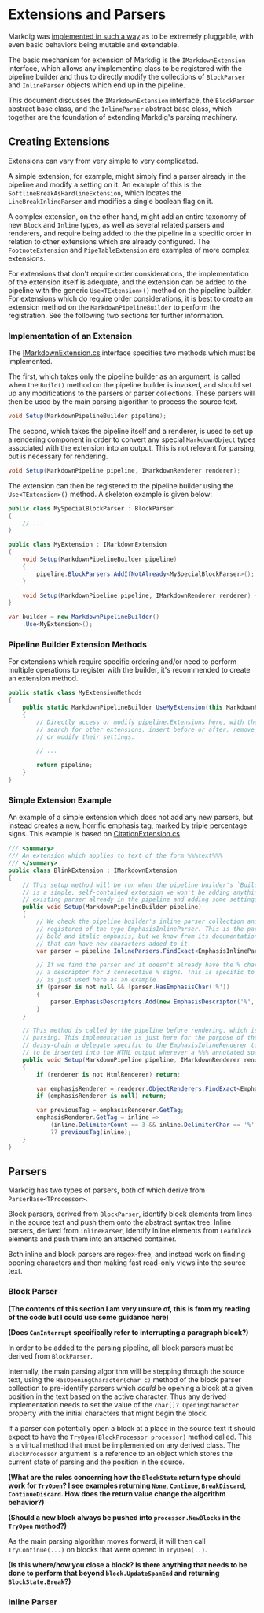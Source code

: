 # Extensions and Parsers

Markdig was [implemented in such a way](http://xoofx.com/blog/2016/06/13/implementing-a-markdown-processor-for-dotnet/) as to be extremely pluggable, with even basic behaviors being mutable and extendable.

The basic mechanism for extension of Markdig is the `IMarkdownExtension` interface, which allows any implementing class to be registered with the pipeline builder and thus to directly modify the collections of `BlockParser` and `InlineParser` objects which end up in the pipeline.

This document discusses the `IMarkdownExtension` interface, the `BlockParser` abstract base class, and the `InlineParser` abstract base class, which together are the foundation of extending Markdig's parsing machinery.

## Creating Extensions

Extensions can vary from very simple to very complicated. 

A simple extension, for example, might simply find a parser already in the pipeline and modify a setting on it.  An example of this is the `SoftlineBreakAsHardlineExtension`, which locates the `LineBreakInlineParser` and modifies a single boolean flag on it.

A complex extension, on the other hand, might add an entire taxonomy of new `Block` and `Inline` types, as well as several related parsers and renderers, and require being added to the the pipeline in a specific order in relation to other extensions which are already configured. The `FootnoteExtension` and `PipeTableExtension` are examples of more complex extensions.

For extensions that don't require order considerations, the implementation of the extension itself is adequate, and the extension can be added to the pipeline with the generic `Use<TExtension>()` method on the pipeline builder. For extensions which do require order considerations, it is best to create an extension method on the `MarkdownPipelineBuilder` to perform the registration.  See the following two sections for further information.

### Implementation of an Extension

The [IMarkdownExtension.cs](https://github.com/xoofx/markdig/blob/master/src/Markdig/IMarkdownExtension.cs) interface specifies two methods which must be implemented.

The first, which takes only the pipeline builder as an argument, is called when the `Build()` method on the pipeline builder is invoked, and should set up any modifications to the parsers or parser collections. These parsers will then be used by the main parsing algorithm to process the source text.

```csharp
void Setup(MarkdownPipelineBuilder pipeline);
```

The second, which takes the pipeline itself and a renderer, is used to set up a rendering component in order to convert any special `MarkdownObject` types associated with the extension into an output.  This is not relevant for parsing, but is necessary for rendering.

```csharp
void Setup(MarkdownPipeline pipeline, IMarkdownRenderer renderer);
```

The extension can then be registered to the pipeline builder using the `Use<TExtension>()` method.  A skeleton example is given below:

```csharp
public class MySpecialBlockParser : BlockParser 
{
    // ...
}

public class MyExtension : IMarkdownExtension 
{
    void Setup(MarkdownPipelineBuilder pipeline)
    {
        pipeline.BlockParsers.AddIfNotAlready<MySpecialBlockParser>();
    }

    void Setup(MarkdownPipeline pipeline, IMarkdownRenderer renderer) { }
}
```

```csharp
var builder = new MarkdownPipelineBuilder()
    .Use<MyExtension>();
```

### Pipeline Builder Extension Methods

For extensions which require specific ordering and/or need to perform multiple operations to register with the builder, it's recommended to create an extension method.

```csharp
public static class MyExtensionMethods 
{
    public static MarkdownPipelineBuilder UseMyExtension(this MarkdownPipelineBuilder pipeline)
    {
        // Directly access or modify pipeline.Extensions here, with the ability to
        // search for other extensions, insert before or after, remove other extensions,
        // or modify their settings.

        // ...

        return pipeline;
    }
}

```

### Simple Extension Example

An example of a simple extension which does not add any new parsers, but instead creates a new, horrific emphasis tag, marked by triple percentage signs.  This example is based on [CitationExtension.cs](https://github.com/xoofx/markdig/blob/master/src/Markdig/Extensions/Citations/CitationExtension.cs)

```csharp
/// <summary> 
/// An extension which applies to text of the form %%%text%%%
/// </summary>
public class BlinkExtension : IMarkdownExtension
{
    // This setup method will be run when the pipeline builder's `Build()` method is invoked. As this
    // is a simple, self-contained extension we won't be adding anything new, but rather finding an 
    // existing parser already in the pipeline and adding some settings to it.
    public void Setup(MarkdownPipelineBuilder pipeline)
    {
        // We check the pipeline builder's inline parser collection and see if we can find a parser
        // registered of the type EmphasisInlineParser. This is the parser which nominally handles
        // bold and italic emphasis, but we know from its documentation that it is a general parser
        // that can have new characters added to it.
        var parser = pipeline.InlineParsers.FindExact<EmphasisInlineParser>();

        // If we find the parser and it doesn't already have the % character registered, we add
        // a descriptor for 3 consecutive % signs. This is specific to the EmphasisInlineParser and
        // is just used here as an example.
        if (parser is not null && !parser.HasEmphasisChar('%'))
        {
            parser.EmphasisDescriptors.Add(new EmphasisDescriptor('%', 3, 3, false));
        }
    }

    // This method is called by the pipeline before rendering, which is a separate operation from 
    // parsing. This implementation is just here for the purpose of the example, in which we 
    // daisy-chain a delegate specific to the EmphasisInlineRenderer to cause an unconscionable tag 
    // to be inserted into the HTML output wherever a %%% annotated span was placed in the source.
    public void Setup(MarkdownPipeline pipeline, IMarkdownRenderer renderer)
    {
        if (renderer is not HtmlRenderer) return;

        var emphasisRenderer = renderer.ObjectRenderers.FindExact<EmphasisInlineRenderer>();
        if (emphasisRenderer is null) return;

        var previousTag = emphasisRenderer.GetTag;
        emphasisRenderer.GetTag = inline =>
            (inline.DelimiterCount == 3 && inline.DelimiterChar == '%' ? "blink" : null)
            ?? previousTag(inline);
    }
}
```

## Parsers

Markdig has two types of parsers, both of which derive from `ParserBase<TProcessor>`. 

Block parsers, derived from `BlockParser`, identify block elements from lines in the source text and push them onto the abstract syntax tree.  Inline parsers, derived from `InlineParser`, identify inline elements from `LeafBlock` elements and push them into an attached container.  

Both inline and block parsers are regex-free, and instead work on finding opening characters and then making fast read-only views into the source text.

### Block Parser

**(The contents of this section I am very unsure of, this is from my reading of the code but I could use some guidance here)**

**(Does `CanInterrupt` specifically refer to interrupting a paragraph block?)**

In order to be added to the parsing pipeline, all block parsers must be derived from `BlockParser`.

Internally, the main parsing algorithm will be stepping through the source text, using the `HasOpeningCharacter(char c)` method of the block parser collection to pre-identify parsers which *could* be opening a block at a given position in the text based on the active character.  Thus any derived implementation needs to set the value of the `char[]? OpeningCharacter` property with the initial characters that might begin the block.

If a parser can potentially open a block at a place in the source text it should expect to have the `TryOpen(BlockProcessor processor)` method called.  This is a virtual method that must be implemented on any derived class.  The `BlockProcessor` argument is a reference to an object which stores the current state of parsing and the position in the source.

**(What are the rules concerning how the `BlockState` return type should work for `TryOpen`? I see examples returning `None`, `Continue`, `BreakDiscard`, `ContinueDiscard`.  How does the return value change the algorithm behavior?)**

**(Should a new block always be pushed into `processor.NewBlocks` in the `TryOpen` method?)**

As the main parsing algorithm moves forward, it will then call `TryContinue(...)` on blocks that were opened in `TryOpen(..)`. 

**(Is this where/how you close a block? Is there anything that needs to be done to perform that beyond `block.UpdateSpanEnd` and returning `BlockState.Break`?)**


### Inline Parser
